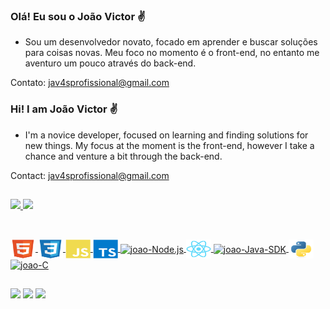 ### Olá! Eu sou o João Victor ✌️

- Sou um desenvolvedor novato, focado em aprender e buscar soluções para coisas novas.
  Meu foco no momento é o front-end, no entanto me aventuro um pouco através do back-end.

Contato: jav4sprofissional@gmail.com

### Hi! I am João Victor ✌️

- I'm a novice developer, focused on learning and finding solutions for new things.
  My focus at the moment is the front-end, however I take a chance and venture a bit through the back-end.

Contact: jav4sprofissional@gmail.com

##

<div align="left">
  <a href="https://github.com/JVDAA">
  <div style="height="160px"; display: "flex";">
  <img height="180em" src="https://github-readme-stats.vercel.app/api?username=JVDAA&show_icons=true&theme=dark&include_all_commits=true&count_private=true"/>
  <img height="180em" src="https://github-readme-stats.vercel.app/api/top-langs/?username=JVDAA&layout=compact&langs_count=7&theme=dark"/>
</div>
    
##
    
<div style="display: inline_block"><br>
  <img align="center" alt="joao-HTML" height="30" width="40" src="https://raw.githubusercontent.com/devicons/devicon/master/icons/html5/html5-original.svg">
  <img align="center" alt="joao-CSS" height="30" width="40" src="https://raw.githubusercontent.com/devicons/devicon/master/icons/css3/css3-original.svg">
  <img align="center" alt="joao-Js" height="30" width="40" src="https://raw.githubusercontent.com/devicons/devicon/master/icons/javascript/javascript-plain.svg">
  <img align="center" alt="joao-Ts" height="30" width="40" src="https://raw.githubusercontent.com/devicons/devicon/master/icons/typescript/typescript-plain.svg">
  <img align="center" alt="joao-Node.js" height="30" width="40" src="https://img.icons8.com/fluency/50/000000/node-js.png"/>
  <img align="center" alt="joao-React" height="30" width="40" src="https://raw.githubusercontent.com/devicons/devicon/master/icons/react/react-original.svg">
  <img align="center" alt="joao-Java-SDK" height="30" width="40" style="margin-right: "5px";" src="[https://www.google.com/url?sa=i&url=https%3A%2F%2Fwww.celsonunes.com.br%2Fjava-logo%2F&psig=AOvVaw2oyjHJTV-4aaXNWegeJiwh&ust=1673985222548000&source=images&cd=vfe&ved=0CA8QjRxqFwoTCODG-IXvzPwCFQAAAAAdAAAAABAE](https://upload.wikimedia.org/wikipedia/en/thumb/3/30/Java_programming_language_logo.svg/300px-Java_programming_language_logo.svg.png)">
  <img align="center" alt="joao-Python" height="30" width="40" src="https://raw.githubusercontent.com/devicons/devicon/master/icons/python/python-original.svg">
  <img align="center" alt="joao-C" height="30" width="40" src="https://www.w3schools.in/wp-content/uploads/cprogramming-logo.png?ezimgfmt=ng:webp/ngcb6">  
</div>

##

<div>
  <a href = "mailto:jav4sprofissional@gmail.com"><img src="https://img.shields.io/badge/-Gmail-%23333?style=for-the-badge&logo=gmail&logoColor=white" target="_blank"></a>
  <a href=  "https://www.linkedin.com/in/jo%C3%A3o-victor-arruda-albuquerque-941480180/"target="_blank"><img src="https://img.shields.io/badge/-LinkedIn-%230077B5?style=for-the-badge&logo=linkedin&logoColor=white" target="_blank"></a>
  <a href=  "https://t.me/Jav4s01" target="_blank"><img src=https://img.shields.io/badge/Telegram-2CA5E0?style=for-the-badge&logo=telegram&logoColor=white target="_blank"></a>
</div>
